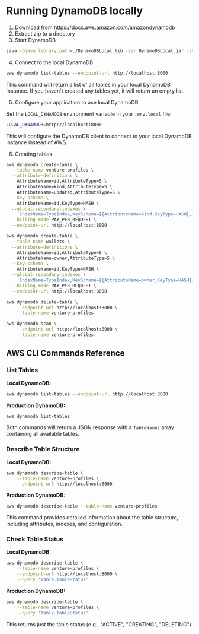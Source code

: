 # Running DynamoDB locally

1. Download from https://docs.aws.amazon.com/amazondynamodb
2. Extract zip to a directory
3. Start DynamoDB

```bash
java -Djava.library.path=./DynamoDBLocal_lib -jar DynamoDBLocal.jar -sharedDb
```

4. Connect to the local DynamoDB

```bash
aws dynamodb list-tables --endpoint-url http://localhost:8000
```

This command will return a list of all tables in your local DynamoDB instance. If you haven't created any tables yet, it will return an empty list.

5. Configure your application to use local DynamoDB

Set the `LOCAL_DYNAMODB` environment variable in your `.env.local` file:

```bash
LOCAL_DYNAMODB=http://localhost:8000
```

This will configure the DynamoDB client to connect to your local DynamoDB instance instead of AWS.


6. Creating tables

```bash
aws dynamodb create-table \
  --table-name venture-profiles \
  --attribute-definitions \
    AttributeName=id,AttributeType=S \
    AttributeName=kind,AttributeType=S \
    AttributeName=updated,AttributeType=S \
  --key-schema \
    AttributeName=id,KeyType=HASH \
  --global-secondary-indexes \
    'IndexName=TypeIndex,KeySchema=[{AttributeName=kind,KeyType=HASH},{AttributeName=updated,KeyType=RANGE}],Projection={ProjectionType=ALL}' \
  --billing-mode PAY_PER_REQUEST \
  --endpoint-url http://localhost:8000
```

```bash
aws dynamodb create-table \
  --table-name wallets \
  --attribute-definitions \
    AttributeName=id,AttributeType=S \
    AttributeName=owner,AttributeType=S \
  --key-schema \
    AttributeName=id,KeyType=HASH \
  --global-secondary-indexes \
    'IndexName=TypeIndex,KeySchema=[{AttributeName=owner,KeyType=HASH}],Projection={ProjectionType=ALL}' \
  --billing-mode PAY_PER_REQUEST \
  --endpoint-url http://localhost:8000
```


```bash
aws dynamodb delete-table \
    --endpoint-url http://localhost:8000 \
    --table-name venture-profiles
```

```bash
aws dynamodb scan \
    --endpoint-url http://localhost:8000 \
    --table-name venture-profiles
```

## AWS CLI Commands Reference

### List Tables

**Local DynamoDB:**
```bash
aws dynamodb list-tables --endpoint-url http://localhost:8000
```

**Production DynamoDB:**
```bash
aws dynamodb list-tables
```

Both commands will return a JSON response with a `TableNames` array containing all available tables.

### Describe Table Structure

**Local DynamoDB:**
```bash
aws dynamodb describe-table \
    --table-name venture-profiles \
    --endpoint-url http://localhost:8000
```

**Production DynamoDB:**
```bash
aws dynamodb describe-table --table-name venture-profiles
```

This command provides detailed information about the table structure, including attributes, indexes, and configuration.

### Check Table Status

**Local DynamoDB:**
```bash
aws dynamodb describe-table \
    --table-name venture-profiles \
    --endpoint-url http://localhost:8000 \
    --query 'Table.TableStatus'
```

**Production DynamoDB:**
```bash
aws dynamodb describe-table \
    --table-name venture-profiles \
    --query 'Table.TableStatus'
```

This returns just the table status (e.g., "ACTIVE", "CREATING", "DELETING").


